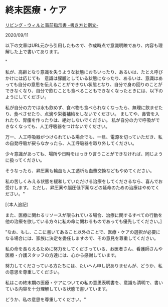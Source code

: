 # 終末医療・ケア

[リビング・ウィルと事前指示書 -書き方と例文-](http://square.umin.ac.jp/~liv-will/new1017.html)

2020/09/11

以下の文章はURL元から引用したもので、作成時点で意識明瞭であり、内容も理解した上で書いてあります。

"

私が、高齢となり意識を失うような状態におちいったり、あるいは、たとえ呼びかけには応じても　意識は朦朧としている状態になったり、あるいは、意識はあっても自分の意思を伝えることができない状態となり、自分で身の回りのことができなくなり、自分で飲むことも食べることもできなくなったときには、以下のようにしてください。

私が自分の力では水も飲めず、食べ物も食べられなくなったら、無理に飲ませたり、食べさせたり、点滴や栄養補給をしないでください。 ましてや、鼻管を入れたり、胃瘻を作ったりは、絶対しないでください。 私が自分の力で呼吸ができなくなっても、人工呼吸器をつけないでください。

万一、人工呼吸器がつけられている場合でも、一旦、電源を切っていただき、私の自発呼吸が戻らなかったら、人工呼吸器を取り外してください。

少々意識があっても、場所や日時をはっきり言うことができなければ、同じように扱ってください。

そうなったら、昇圧薬も輸血も人工透析も血漿交換などもやめてください。

私の苦しくみえる状態を緩和していただける治療をしてくださるなら、喜んでお受けします。 ただし、昇圧薬や脳圧低下薬などの延命のための治療はやめてください。"

[（本人追記）

また、医療に関わるリソースが限られている場合、治療に関するすべての行動を他の治療を欲している方々に私の命に関わるものであっても優先してください。]

"なお、もし、ここに書いてあること以外のことで、医療・ケアの選択が必要になる場合には、家族に決定を委任しますので、その意見を尊重してください。

私の命を長らえるために努力をしてくださっている、お医者さん、看護師さんや医療・介護スタッフの方達には、心から感謝しています。

努力してくださっている方たちには、たいへん申し訳ありませんが、どうか、私の意思を尊重してください。

私はこの終末期の医療・ケアについての私の意思表明書を、意識も清明で、書いている内容を十分理解している状態で書いています。

どうか、私の意思を尊重してください。"